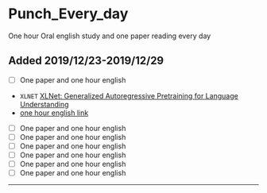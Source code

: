 # Punch_Every_day
One hour Oral english study and one paper reading every day

## Added 2019/12/23-2019/12/29
-  [ ] One paper and one hour english
- `XLNET` [XLNet: Generalized Autoregressive Pretraining for Language Understanding](XLNet/xlnet.md)
- [one hour english link](https://www.youtube.com/watch?v=Qtg3-We_LrQ)
-  [ ] One paper and one hour english
-  [ ] One paper and one hour english
-  [ ] One paper and one hour english
-  [ ] One paper and one hour english
-  [ ] One paper and one hour english
-  [ ] One paper and one hour english
---
